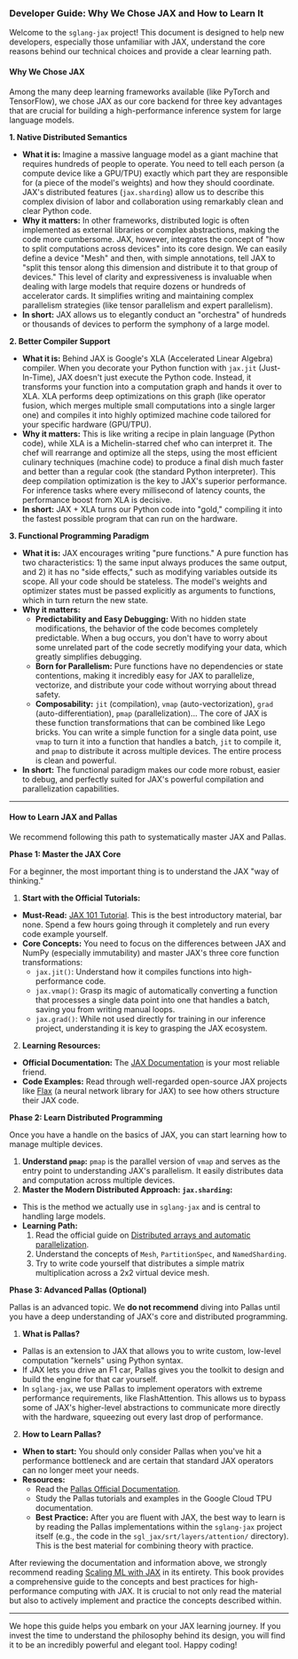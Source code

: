 ### Developer Guide: Why We Chose JAX and How to Learn It

Welcome to the `sglang-jax` project! This document is designed to help new developers, especially those unfamiliar with JAX, understand the core reasons behind our technical choices and provide a clear learning path.

#### Why We Chose JAX

Among the many deep learning frameworks available (like PyTorch and TensorFlow), we chose JAX as our core backend for three key advantages that are crucial for building a high-performance inference system for large language models.

**1. Native Distributed Semantics**

- **What it is:** Imagine a massive language model as a giant machine that requires hundreds of people to operate. You need to tell each person (a compute device like a GPU/TPU) exactly which part they are responsible for (a piece of the model's weights) and how they should coordinate. JAX's distributed features (`jax.sharding`) allow us to describe this complex division of labor and collaboration using remarkably clean and clear Python code.
- **Why it matters:** In other frameworks, distributed logic is often implemented as external libraries or complex abstractions, making the code more cumbersome. JAX, however, integrates the concept of "how to split computations across devices" into its core design. We can easily define a device "Mesh" and then, with simple annotations, tell JAX to "split this tensor along this dimension and distribute it to that group of devices." This level of clarity and expressiveness is invaluable when dealing with large models that require dozens or hundreds of accelerator cards. It simplifies writing and maintaining complex parallelism strategies (like tensor parallelism and expert parallelism).
- **In short:** JAX allows us to elegantly conduct an "orchestra" of hundreds or thousands of devices to perform the symphony of a large model.

**2. Better Compiler Support**

- **What it is:** Behind JAX is Google's XLA (Accelerated Linear Algebra) compiler. When you decorate your Python function with `jax.jit` (Just-In-Time), JAX doesn't just execute the Python code. Instead, it transforms your function into a computation graph and hands it over to XLA. XLA performs deep optimizations on this graph (like operator fusion, which merges multiple small computations into a single larger one) and compiles it into highly optimized machine code tailored for your specific hardware (GPU/TPU).
- **Why it matters:** This is like writing a recipe in plain language (Python code), while XLA is a Michelin-starred chef who can interpret it. The chef will rearrange and optimize all the steps, using the most efficient culinary techniques (machine code) to produce a final dish much faster and better than a regular cook (the standard Python interpreter). This deep compilation optimization is the key to JAX's superior performance. For inference tasks where every millisecond of latency counts, the performance boost from XLA is decisive.
- **In short:** JAX + XLA turns our Python code into "gold," compiling it into the fastest possible program that can run on the hardware.

**3. Functional Programming Paradigm**

- **What it is:** JAX encourages writing "pure functions." A pure function has two characteristics: 1) the same input always produces the same output, and 2) it has no "side effects," such as modifying variables outside its scope. All your code should be stateless. The model's weights and optimizer states must be passed explicitly as arguments to functions, which in turn return the new state.
- **Why it matters:**
  - **Predictability and Easy Debugging:** With no hidden state modifications, the behavior of the code becomes completely predictable. When a bug occurs, you don't have to worry about some unrelated part of the code secretly modifying your data, which greatly simplifies debugging.
  - **Born for Parallelism:** Pure functions have no dependencies or state contentions, making it incredibly easy for JAX to parallelize, vectorize, and distribute your code without worrying about thread safety.
  - **Composability:** `jit` (compilation), `vmap` (auto-vectorization), `grad` (auto-differentiation), `pmap` (parallelization)... The core of JAX is these function transformations that can be combined like Lego bricks. You can write a simple function for a single data point, use `vmap` to turn it into a function that handles a batch, `jit` to compile it, and `pmap` to distribute it across multiple devices. The entire process is clean and powerful.
- **In short:** The functional paradigm makes our code more robust, easier to debug, and perfectly suited for JAX's powerful compilation and parallelization capabilities.

---

#### How to Learn JAX and Pallas

We recommend following this path to systematically master JAX and Pallas.

**Phase 1: Master the JAX Core**

For a beginner, the most important thing is to understand the JAX "way of thinking."

1. **Start with the Official Tutorials:**
  
  - **Must-Read:** [JAX 101 Tutorial](https://jax.readthedocs.io/en/latest/jax-101/index.html). This is the best introductory material, bar none. Spend a few hours going through it completely and run every code example yourself.
  - **Core Concepts:** You need to focus on the differences between JAX and NumPy (especially immutability) and master JAX's three core function transformations:
    - `jax.jit()`: Understand how it compiles functions into high-performance code.
    - `jax.vmap()`: Grasp its magic of automatically converting a function that processes a single data point into one that handles a batch, saving you from writing manual loops.
    - `jax.grad()`: While not used directly for training in our inference project, understanding it is key to grasping the JAX ecosystem.
2. **Learning Resources:**
  
  - **Official Documentation:** The [JAX Documentation](https://jax.readthedocs.io/en/latest/) is your most reliable friend.
  - **Code Examples:** Read through well-regarded open-source JAX projects like [Flax](https://github.com/google/flax) (a neural network library for JAX) to see how others structure their JAX code.

**Phase 2: Learn Distributed Programming**

Once you have a handle on the basics of JAX, you can start learning how to manage multiple devices.

1. **Understand `pmap`:** `pmap` is the parallel version of `vmap` and serves as the entry point to understanding JAX's parallelism. It easily distributes data and computation across multiple devices.
2. **Master the Modern Distributed Approach: `jax.sharding`:**
  - This is the method we actually use in `sglang-jax` and is central to handling large models.
  - **Learning Path:**
    1. Read the official guide on [Distributed arrays and automatic parallelization](https://jax.readthedocs.io/en/latest/notebooks/Distributed_arrays_and_automatic_parallelization.html).
    2. Understand the concepts of `Mesh`, `PartitionSpec`, and `NamedSharding`.
    3. Try to write code yourself that distributes a simple matrix multiplication across a 2x2 virtual device mesh.

**Phase 3: Advanced Pallas (Optional)**

Pallas is an advanced topic. We **do not recommend** diving into Pallas until you have a deep understanding of JAX's core and distributed programming.

1. **What is Pallas?**
  
  - Pallas is an extension to JAX that allows you to write custom, low-level computation "kernels" using Python syntax.
  - If JAX lets you drive an F1 car, Pallas gives you the toolkit to design and build the engine for that car yourself.
  - In `sglang-jax`, we use Pallas to implement operators with extreme performance requirements, like FlashAttention. This allows us to bypass some of JAX's higher-level abstractions to communicate more directly with the hardware, squeezing out every last drop of performance.
2. **How to Learn Pallas?**
  
  - **When to start:** You should only consider Pallas when you've hit a performance bottleneck and are certain that standard JAX operators can no longer meet your needs.
  - **Resources:**
    - Read the [Pallas Official Documentation](https://jax.readthedocs.io/en/latest/pallas/index.html).
    - Study the Pallas tutorials and examples in the Google Cloud TPU documentation.
    - **Best Practice:** After you are fluent with JAX, the best way to learn is by reading the Pallas implementations within the `sglang-jax` project itself (e.g., the code in the `sgl_jax/srt/layers/attention/` directory). This is the best material for combining theory with practice.

After reviewing the documentation and information above, we strongly recommend reading [Scaling ML with JAX](https://jax-ml.github.io/scaling-book/) in its entirety. This book provides a comprehensive guide to the concepts and best practices for high-performance computing with JAX. It is crucial to not only read the material but also to actively implement and practice the concepts described within.

---

We hope this guide helps you embark on your JAX learning journey. If you invest the time to understand the philosophy behind its design, you will find it to be an incredibly powerful and elegant tool. Happy coding!
